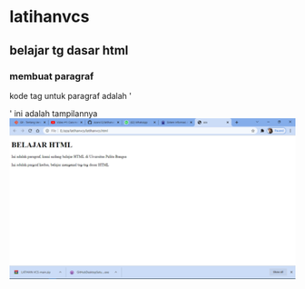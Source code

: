 # latihanvcs
## belajar tg dasar html

### membuat paragraf
kode tag untuk paragraf adalah '<p>'
ini adalah tampilannya
![Gambar 1](ss/ss2.png)